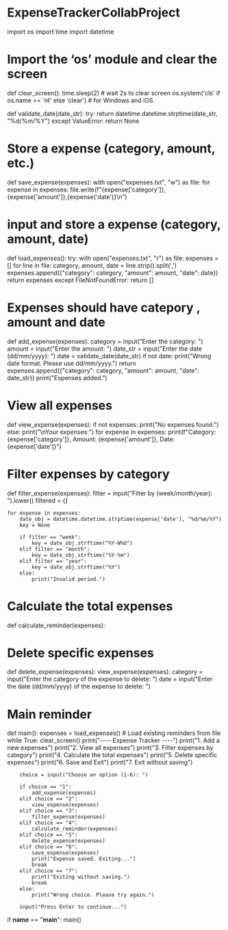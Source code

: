# ExpenseTrackerCollabProject

import os
import time
import datetime

# Import the ‘os’ module and clear the screen
def clear_screen():
    time.sleep(2) # wait 2s to clear screen
    os.system('cls' if os.name == 'nt' else 'clear') # for Windows and iOS

def validate_date(date_str):
    try:
        return datetime.datetime.strptime(date_str, "%d/%m/%Y")
    except ValueError:
        return None

 # Store a expense (category, amount, etc.)   
def save_expense(expenses):
    with open("expenses.txt", "w") as file:
        for expense in expenses:
            file.write(f"{expense['category']},{expense['amount']},{expense('date')}\n")   

# input and store a expense (category, amount, date)
def load_expenses():
    try:
        with open("expenses.txt", "r") as file:
            expenses = []
            for line in file:
                category, amount, date = line.strip().split(',')
                expenses.append({"category": category, "amount": amount, "date": date})
            return expenses
    except FileNotFoundError:
        return [] 
 
# Expenses should have catepory , amount and date   
def add_expense(expenses):
    category = input("Enter the category: ")
    amount = input("Enter the amount: ")
    date_str = input("Enter the date (dd/mm/yyyy): ")
    date = validate_date(date_str)
    if not date:
        print("Wrong date format. Please use dd/mm/yyyy.")
        return
    expenses.append({"category": category, "amount": amount, "date": date_str})
    print("Expenses added.")

# View all expenses
def view_expense(expenses):
    if not expenses:
        print("No expenses found.")
    else:
        print("\nYour expenses:")
        for expense in expenses:
            print(f"Category: {expense['category']}, Amount: {expense['amount']}, Date: {expense['date']}")

# Filter expenses by category
def filter_expense(expenses):
    filter = input("Filter by (week/month/year): ").lower()
    filtered = {}

    for expense in expenses:
        date_obj = datetime.datetime.strptime(expense['date'], "%d/%m/%Y")
        key = None

        if filter == "week":
            key = date_obj.strftime("%Y-W%U")
        elif filter == "month":
            key = date_obj.strftime("%Y-%m")
        elif filter == "year":
            key = date_obj.strftime("%Y")
        else:
            print("Invalid period.")



# Calculate the total expenses
def calculate_reminder(expenses):
    
# Delete specific expenses
def delete_expense(expenses):
    view_expense(expenses):
    category = input("Enter the category of the expense to delete: ")
    date = input("Enter the date (dd/mm/yyyy) of the expense to delete: ")

# Main reminder
def main():
    expenses = load_expenses()  # Load existing reminders from file
    while True:
        clear_screen()
        print("---- Expense Tracker ----")
        print("1. Add a new expenses")
        print("2. View all expenses")
        print("3. Filter expenses by category")
        print("4. Calculate the total expenses")
        print("5. Delete specific expenses")
        print("6. Save and Exit")
        print("7. Exit without saving")
        
        choice = input("Choose an option (1-6): ")

        if choice == "1":
            add_expense(expenses)
        elif choice == "2":
            view_expense(expenses)
        elif choice == "3":
            filter_expense(expenses)
        elif choice == "4":
            calculate_reminder(expenses)
        elif choice == "5":
            delete_expense(expenses)
        elif choice == "6":
            save_expense(expenses)
            print("Expense saved. Exiting...")
            break
        elif choice == "7":
            print("Exiting without saving.")
            break
        else:
            print("Wrong choice. Please try again.")

        input("Press Enter to continue...")


if __name__ == "__main__":
    main()